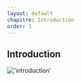 ```yaml
---
layout: default
chapitre: Introduction
order: 1
---
```


## Introduction
!['introduction'](/gestion-projet/1.Introduction/images/introduction.PNG)
<!-- new slide -->
